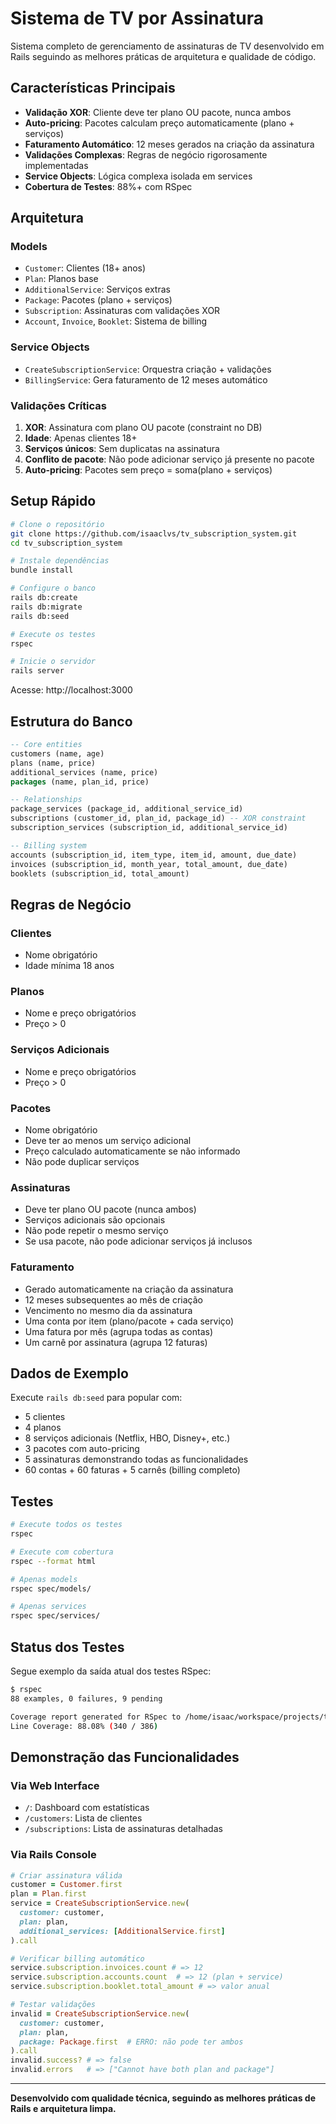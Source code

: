# Sistema de TV por Assinatura

Sistema completo de gerenciamento de assinaturas de TV desenvolvido em Rails seguindo as melhores práticas de arquitetura e qualidade de código.

## Características Principais

- **Validação XOR**: Cliente deve ter plano OU pacote, nunca ambos
- **Auto-pricing**: Pacotes calculam preço automaticamente (plano + serviços)
- **Faturamento Automático**: 12 meses gerados na criação da assinatura
- **Validações Complexas**: Regras de negócio rigorosamente implementadas
- **Service Objects**: Lógica complexa isolada em services
- **Cobertura de Testes**: 88%+ com RSpec

## Arquitetura

### Models
- `Customer`: Clientes (18+ anos)
- `Plan`: Planos base
- `AdditionalService`: Serviços extras
- `Package`: Pacotes (plano + serviços)
- `Subscription`: Assinaturas com validações XOR
- `Account`, `Invoice`, `Booklet`: Sistema de billing

### Service Objects
- `CreateSubscriptionService`: Orquestra criação + validações
- `BillingService`: Gera faturamento de 12 meses automático

### Validações Críticas
1. **XOR**: Assinatura com plano OU pacote (constraint no DB)
2. **Idade**: Apenas clientes 18+
3. **Serviços únicos**: Sem duplicatas na assinatura
4. **Conflito de pacote**: Não pode adicionar serviço já presente no pacote
5. **Auto-pricing**: Pacotes sem preço = soma(plano + serviços)

## Setup Rápido

```bash
# Clone o repositório
git clone https://github.com/isaaclvs/tv_subscription_system.git
cd tv_subscription_system

# Instale dependências
bundle install

# Configure o banco
rails db:create
rails db:migrate
rails db:seed

# Execute os testes
rspec

# Inicie o servidor
rails server
```

Acesse: http://localhost:3000

## Estrutura do Banco

```sql
-- Core entities
customers (name, age)
plans (name, price)
additional_services (name, price)
packages (name, plan_id, price)

-- Relationships
package_services (package_id, additional_service_id)
subscriptions (customer_id, plan_id, package_id) -- XOR constraint
subscription_services (subscription_id, additional_service_id)

-- Billing system
accounts (subscription_id, item_type, item_id, amount, due_date)
invoices (subscription_id, month_year, total_amount, due_date)
booklets (subscription_id, total_amount)
```

## Regras de Negócio

### Clientes
- Nome obrigatório
- Idade mínima 18 anos

### Planos
- Nome e preço obrigatórios
- Preço > 0

### Serviços Adicionais
- Nome e preço obrigatórios
- Preço > 0

### Pacotes
- Nome obrigatório
- Deve ter ao menos um serviço adicional
- Preço calculado automaticamente se não informado
- Não pode duplicar serviços

### Assinaturas
- Deve ter plano OU pacote (nunca ambos)
- Serviços adicionais são opcionais
- Não pode repetir o mesmo serviço
- Se usa pacote, não pode adicionar serviços já inclusos

### Faturamento
- Gerado automaticamente na criação da assinatura
- 12 meses subsequentes ao mês de criação
- Vencimento no mesmo dia da assinatura
- Uma conta por item (plano/pacote + cada serviço)
- Uma fatura por mês (agrupa todas as contas)
- Um carnê por assinatura (agrupa 12 faturas)

## Dados de Exemplo

Execute `rails db:seed` para popular com:
- 5 clientes
- 4 planos
- 8 serviços adicionais (Netflix, HBO, Disney+, etc.)
- 3 pacotes com auto-pricing
- 5 assinaturas demonstrando todas as funcionalidades
- 60 contas + 60 faturas + 5 carnês (billing completo)

## Testes

```bash
# Execute todos os testes
rspec

# Execute com cobertura
rspec --format html

# Apenas models
rspec spec/models/

# Apenas services
rspec spec/services/
```

## Status dos Testes

Segue exemplo da saída atual dos testes RSpec:

```bash
$ rspec
88 examples, 0 failures, 9 pending

Coverage report generated for RSpec to /home/isaac/workspace/projects/tv_subscription_system/coverage.
Line Coverage: 88.08% (340 / 386)
```

## Demonstração das Funcionalidades

### Via Web Interface
- `/`: Dashboard com estatísticas
- `/customers`: Lista de clientes
- `/subscriptions`: Lista de assinaturas detalhadas

### Via Rails Console
```ruby
# Criar assinatura válida
customer = Customer.first
plan = Plan.first
service = CreateSubscriptionService.new(
  customer: customer, 
  plan: plan,
  additional_services: [AdditionalService.first]
).call

# Verificar billing automático
service.subscription.invoices.count # => 12
service.subscription.accounts.count  # => 12 (plan + service)
service.subscription.booklet.total_amount # => valor anual

# Testar validações
invalid = CreateSubscriptionService.new(
  customer: customer,
  plan: plan,
  package: Package.first  # ERRO: não pode ter ambos
).call
invalid.success? # => false
invalid.errors   # => ["Cannot have both plan and package"]
```

---

**Desenvolvido com qualidade técnica, seguindo as melhores práticas de Rails e arquitetura limpa.**

